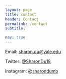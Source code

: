 ```yaml
---
layout: page
title: contact
header: Contact
permalink: /contact
subtitle: 

nav: true
---
```


Email: [sharon.du@yale.edu](mailto:sharon.du@yale.edu)

Twitter: [@SharonDu18](https://twitter.com/SharonDu18)

Instagram: [@sharondumb](https://www.instagram.com/sharondumb/)

